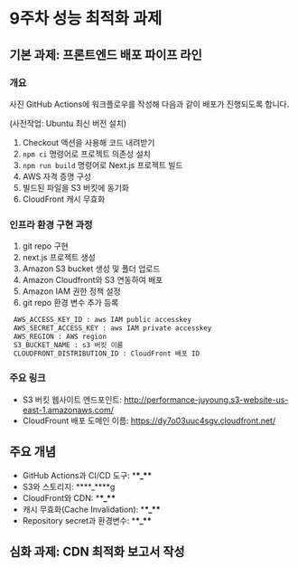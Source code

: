 # 9주차 성능 최적화 과제

## 기본 과제: 프론트엔드 배포 파이프 라인

### 개요

사진
GitHub Actions에 워크플로우를 작성해 다음과 같이 배포가 진행되도록 합니다.

(사전작업: Ubuntu 최신 버전 설치)

1. Checkout 액션을 사용해 코드 내려받기
2. `npm ci` 명령어로 프로젝트 의존성 설치
3. `npm run build` 명령어로 Next.js 프로젝트 빌드
4. AWS 자격 증명 구성
5. 빌드된 파일을 S3 버킷에 동기화
6. CloudFront 캐시 무효화

### 인프라 환경 구현 과정

1. git repo 구현
2. next.js 프로젝트 생성
3. Amazon S3 bucket 생성 및 폴더 업로드
4. Amazon Cloudfront와 S3 연동하여 배포
5. Amazon IAM 권한 정책 설정
6. git repo 환경 변수 추가 등록

```bash
 AWS_ACCESS_KEY_ID : aws IAM public accesskey
 AWS_SECRET_ACCESS_KEY : aws IAM private accesskey
 AWS_REGION : AWS region
 S3_BUCKET_NAME : s3 버킷 이름
 CLOUDFRONT_DISTRIBUTION_ID : CloudFront 배포 ID
```

### 주요 링크

- S3 버킷 웹사이트 엔드포인트: http://performance-juyoung.s3-website-us-east-1.amazonaws.com/
- CloudFrount 배포 도메인 이름: https://dy7o03uuc4sgv.cloudfront.net/

## 주요 개념

- GitHub Actions과 CI/CD 도구: \***\*\_\*\***
- S3와 스토리지: \***\*\_\*\***g
- CloudFront와 CDN: \***\*\_\*\***
- 캐시 무효화(Cache Invalidation): \***\*\_\*\***
- Repository secret과 환경변수: \***\*\_\*\***

## 심화 과제: CDN 최적화 보고서 작성
